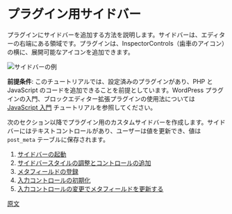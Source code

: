 <!-- 
# Plugin Sidebar
 -->
# プラグイン用サイドバー

<!-- 
How to add a sidebar to your plugin. A sidebar is the region to the far right of the editor. Your plugin can add an additional icon next to the InspectorControls (gear icon) that can be expanded.
 -->
プラグインにサイドバーを追加する方法を説明します。サイドバーは、エディターの右端にある領域です。プラグインは、InspectorControls（歯車のアイコン）の横に、展開可能なアイコンを追加できます。

<!-- 
![Example sidebar](https://raw.githubusercontent.com/WordPress/gutenberg/HEAD/docs/assets/sidebar-up-and-running.png)
 --> 
![サイドバーの例](https://raw.githubusercontent.com/WordPress/gutenberg/HEAD/docs/assets/sidebar-up-and-running.png)

<!-- 
**Prerequisite:**: The tutorial assumes you have an existing plugin setup and ready to add PHP and JavaScript code. Please, refer to [Getting started with JavaScript](/docs/how-to-guides/javascript/) tutorial for an introduction to WordPress plugins and how to use JavaScript to extend the block editor.
 -->
**前提条件**: このチュートリアルでは、設定済みのプラグインがあり、PHP と JavaScript のコードを追加できることを前提としています。WordPress プラグインの入門、ブロックエディター拡張プラグインの使用法については [JavaScript 入門](https://ja.wordpress.org/team/handbook/block-editor/how-to-guides/javascript/) チュートリアルを参照してください。

<!--
In the next sections, you're going to create a custom sidebar for a plugin that contains a text control so the user can update a value that is stored in the `post_meta` table.
 -->
次のセクション以降でプラグイン用のカスタムサイドバーを作成します。サイドバーにはテキストコントロールがあり、ユーザーは値を更新でき、値は `post_meta` テーブルに保存されます。

<!--
1. [Get a sidebar up and running](/docs/how-to-guides/sidebar-tutorial/plugin-sidebar-1-up-and-running.md)
2. [Tweak the sidebar style and add controls](/docs/how-to-guides/sidebar-tutorial/plugin-sidebar-2-styles-and-controls.md)
3. [Register a new meta field](/docs/how-to-guides/sidebar-tutorial/plugin-sidebar-3-register-meta.md)
4. [Initialize the input control with the meta field value](/docs/how-to-guides/sidebar-tutorial/plugin-sidebar-4-initialize-input.md)
5. [Update the meta field value when input's content changes](/docs/how-to-guides/sidebar-tutorial/plugin-sidebar-5-update-meta.md)
 -->
1. [サイドバーの起動](https://ja.wordpress.org/team/handbook/block-editor/how-to-guides/plugin-sidebar-0/plugin-sidebar-1-up-and-running/)
2. [サイドバースタイルの調整とコントロールの追加](https://ja.wordpress.org/team/handbook/block-editor/how-to-guides/plugin-sidebar-0/plugin-sidebar-2-styles-and-controls/)
3. [メタフィールドの登録](https://ja.wordpress.org/team/handbook/block-editor/how-to-guides/plugin-sidebar-0/plugin-sidebar-3-register-meta/)
4. [入力コントロールの初期化](https://ja.wordpress.org/team/handbook/block-editor/how-to-guides/plugin-sidebar-0/plugin-sidebar-4-initialize-input/)
5. [入力コントロールの変更でメタフィールドを更新する](https://ja.wordpress.org/team/handbook/block-editor/how-to-guides/plugin-sidebar-0/plugin-sidebar-5-update-meta/)

[原文](https://github.com/WordPress/gutenberg/blob/trunk/docs/how-to-guides/sidebar-tutorial/plugin-sidebar-0.md)
